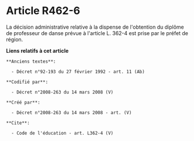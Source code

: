 # Article R462-6

La décision administrative relative à la dispense de l'obtention du diplôme de professeur de danse prévue à l'article L.
362-4 est prise par le préfet de région.

**Liens relatifs à cet article**

	**Anciens textes**:

	  - Décret n°92-193 du 27 février 1992 - art. 11 (Ab)

	**Codifié par**:

	  - Décret n°2008-263 du 14 mars 2008 (V)

	**Créé par**:

	  - Décret n°2008-263 du 14 mars 2008 - art. (V)

	**Cite**:

	  - Code de l'éducation - art. L362-4 (V)
